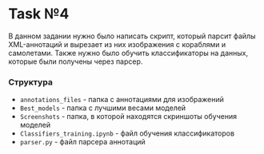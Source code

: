 # Task №4
В данном задании нужно было написать скрипт, который парсит файлы XML-аннотаций и вырезает из них изображения с кораблями и самолетами. Также нужно было обучить классификаторы на данных, которые были получены через парсер. 
### Структура
* `annotations_files` - папка с аннотациями для изображений  
* `Best_models` - папка с лучшими весами моделей
* `Screenshots` - папка, в которой находятся скриншоты обучения моделей
* `Classifiers_training.ipynb` - файл обучения классификаторов
* `parser.py` - файл парсера аннотаций
 
